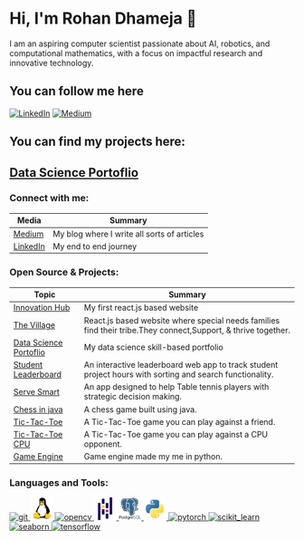 <h1 align="left">Hi, I'm Rohan Dhameja 👋</h1> 
I am an aspiring computer scientist passionate about AI, robotics, and computational mathematics, with a focus on impactful research and innovative technology.

## You can follow me here ##
[![LinkedIn](https://img.shields.io/badge/linkedin-%230077B5.svg?style=for-the-badge&logo=linkedin&logoColor=white)](https://www.linkedin.com/in/rohan-dhameja-b221b6327/)
[![Medium](https://img.shields.io/badge/Medium-12100E?style=for-the-badge&logo=medium&logoColor=white)](https://medium.com/@rohanD_HS)


## You can find my projects here: ##
## [Data Science Portoflio](https://github.com/RohanDhameja/Data-Science-Portofolio) ##



<h3 align="left">Connect with me:</h3>

| Media  | Summary |
| ------------- | ------------- |
| [Medium ](https://medium.com/@rohanD_HS)  | My blog where I write all sorts of articles   |
| [LinkedIn ](https://www.linkedin.com/in/xyz/)  | My end to end journey|


<h3 align="left"> Open Source & Projects:</h3>

| Topic  | Summary |
| ----------------- | ------------- |
| [Innovation Hub](https://rohandhameja.github.io/Innovation-Hub/) |My first react.js based website |
| [The Village](https://rohandhameja.github.io/theVillage/) |React.js based website where special needs families find their tribe.They connect,Support, & thrive together. |
| [Data Science Portoflio](https://github.com/RohanDhameja/Data-Science-Portofolio) |My data science skill-based portfolio |
| [Student Leaderboard](https://RohanDhameja.github.io/student-leaderboard/) | An interactive leaderboard web app to track student project hours with sorting and search functionality.
| [Serve Smart](https://github.com/RohanDhameja/ServeSmart)   | An app designed to help Table tennis players with strategic decision making.
| [Chess in java](https://github.com/RohanDhameja/chessInJava) | A chess game built using java. |
|[Tic-Tac-Toe](https://github.com/RohanDhameja/TicTacToe)  |A Tic-Tac-Toe game you can play against a friend.|
| [Tic-Tac-Toe CPU](https://github.com/RohanDhameja/ticTacToeCPU) | A Tic-Tac-Toe game you can play against a CPU opponent.|
| [Game Engine](https://github.com/RohanDhameja/rohan_dhameja_game_engine) | Game engine made my me in python. |


<h3 align="left">Languages and Tools:</h3>
<p align="left"> <a href="https://git-scm.com/" target="_blank" rel="noreferrer"> <img src="https://www.vectorlogo.zone/logos/git-scm/git-scm-icon.svg" alt="git" width="40" height="40"/> </a> <a href="https://www.linux.org/" target="_blank" rel="noreferrer"> <img src="https://raw.githubusercontent.com/devicons/devicon/master/icons/linux/linux-original.svg" alt="linux" width="40" height="40"/> </a> <a href="https://opencv.org/" target="_blank" rel="noreferrer"> <img src="https://www.vectorlogo.zone/logos/opencv/opencv-icon.svg" alt="opencv" width="40" height="40"/> </a> <a href="https://pandas.pydata.org/" target="_blank" rel="noreferrer"> <img src="https://raw.githubusercontent.com/devicons/devicon/2ae2a900d2f041da66e950e4d48052658d850630/icons/pandas/pandas-original.svg" alt="pandas" width="40" height="40"/> </a> <a href="https://www.postgresql.org" target="_blank" rel="noreferrer"> <img src="https://raw.githubusercontent.com/devicons/devicon/master/icons/postgresql/postgresql-original-wordmark.svg" alt="postgresql" width="40" height="40"/> </a> <a href="https://www.python.org" target="_blank" rel="noreferrer"> <img src="https://raw.githubusercontent.com/devicons/devicon/master/icons/python/python-original.svg" alt="python" width="40" height="40"/> </a> <a href="https://pytorch.org/" target="_blank" rel="noreferrer"> <img src="https://www.vectorlogo.zone/logos/pytorch/pytorch-icon.svg" alt="pytorch" width="40" height="40"/> </a> <a href="https://scikit-learn.org/" target="_blank" rel="noreferrer"> <img src="https://upload.wikimedia.org/wikipedia/commons/0/05/Scikit_learn_logo_small.svg" alt="scikit_learn" width="40" height="40"/> </a> <a href="https://seaborn.pydata.org/" target="_blank" rel="noreferrer"> <img src="https://seaborn.pydata.org/_images/logo-mark-lightbg.svg" alt="seaborn" width="40" height="40"/> </a> <a href="https://www.tensorflow.org" target="_blank" rel="noreferrer"> <img src="https://www.vectorlogo.zone/logos/tensorflow/tensorflow-icon.svg" alt="tensorflow" width="40" height="40"/> </a> </p>

